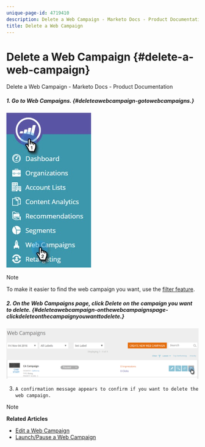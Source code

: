 ```yaml
---
unique-page-id: 4719410
description: Delete a Web Campaign - Marketo Docs - Product Documentation
title: Delete a Web Campaign
---
```


# Delete a Web Campaign {#delete-a-web-campaign}

Delete a Web Campaign - Marketo Docs - Product Documentation

##### 1. Go to Web Campaigns. {#deleteawebcampaign-gotowebcampaigns.}

![](assets/web-campaigns-hand-3.jpg)

>[!NOTE]
>
>To make it easier to find the web campaign you want, use the [filter feature](filter-web-campaigns.md).

##### 2. On the Web Campaigns page, click Delete on the campaign you want to delete. {#deleteawebcampaign-onthewebcampaignspage-clickdeleteonthecampaignyouwanttodelete.}

![](assets/web-campaigns-1-delete-hand-1.png)

3. `A confirmation message appears to confirm if you want to delete the web campaign.` 

>[!NOTE]
>
>**Related Articles**
>
>* [Edit a Web Campaign](edit-an-existing-web-campaign.md)
>* [Launch/Pause a Web Campaign](launch/pause-a-web-campaign.md)
>

